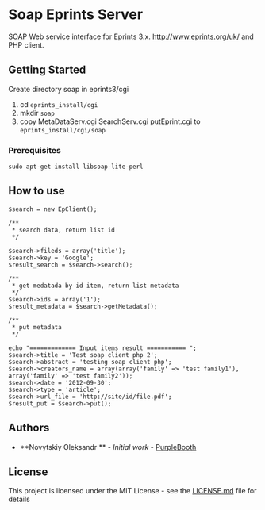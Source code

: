 # Soap Eprints Server

SOAP Web service interface for Eprints 3.x. http://www.eprints.org/uk/  and PHP client.

## Getting Started

Create directory soap in eprints3/cgi
1. cd `eprints_install/cgi`
2. mkdir `soap`
3. copy MetaDataServ.cgi  SearchServ.cgi putEprint.cgi to `eprints_install/cgi/soap`

### Prerequisites

``` sudo apt-get install libsoap-lite-perl ```


## How to use 

```
$search = new EpClient();

/**
 * search data, return list id
 */

$search->fileds = array('title');
$search->key = 'Google';
$result_search = $search->search();

/**
 * get medatada by id item, return list metadata
 */
$search->ids = array('1');
$result_metadata = $search->getMetadata();

/**
 * put metadata
 */

echo "============= Input items result =========== ";
$search->title = 'Test soap client php 2';
$search->abstract = 'testing soap client php';
$search->creators_name = array(array('family' => 'test family1'), array('family' => 'test family2'));
$search->date = '2012-09-30';
$search->type = 'article';
$search->url_file = 'http://site/id/file.pdf';
$result_put = $search->put();

```


## Authors

* **Novytskiy Oleksandr ** - *Initial work* - [PurpleBooth](https://github.com/alexukua)


## License

This project is licensed under the MIT License - see the [LICENSE.md](LICENSE.md) file for details

